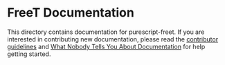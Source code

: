 # FreeT Documentation

This directory contains documentation for purescript-freet. If you are interested in contributing new documentation, please read the [contributor guidelines](../.github/CONTRIBUTING.md) and [What Nobody Tells You About Documentation](https://documentation.divio.com) for help getting started.

